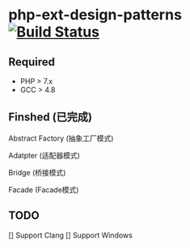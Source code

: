 # php-ext-design-patterns [![Build Status](https://travis-ci.org/motecshine/php-ext-design-patterns.svg?branch=master)](https://travis-ci.org/motecshine/php-ext-design-patterns)

## Required
* PHP > 7.x
* GCC > 4.8

## Finshed (已完成)
Abstract Factory (抽象工厂模式)

Adatpter (适配器模式)

Bridge (桥接模式)

Facade (Facade模式)


## TODO 

[] Support Clang 
[] Support Windows
